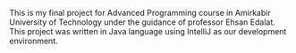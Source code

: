 This is my final project for Advanced Programming course in Amirkabir University of Technology under the guidance of professor Ehsan Edalat.
This project was written in Java language using IntelliJ as our development environment.
